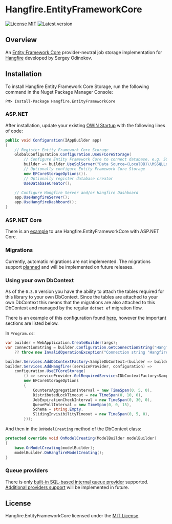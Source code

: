 # Hangfire.EntityFrameworkCore

[![License MIT](https://img.shields.io/badge/license-MIT-blue.svg)](LICENSE)
[![Latest version](https://img.shields.io/nuget/v/Hangfire.EntityFrameworkCore.svg)](https://www.nuget.org/packages/Hangfire.EntityFrameworkCore)

## Overview

An [Entity Framework Core](https://github.com/aspnet/EntityFrameworkCore) provider-neutral job storage implementation for [Hangfire](https://www.hangfire.io) developed by Sergey Odinokov.

## Installation

To install Hangfire Entity Framework Core Storage, run the following command in the Nuget Package Manager Console:

```
PM> Install-Package Hangfire.EntityFrameworkCore
```

### ASP.NET

After installation, update your existing [OWIN Startup](https://docs.microsoft.com/en-us/aspnet/aspnet/overview/owin-and-katana/owin-startup-class-detection) with the following lines of code:

```csharp
public void Configuration(IAppBuilder app)
{
    // Register Entity Framework Core Storage
    GlobalConfiguration.Configuration.UseEFCoreStorage(
        // Configure Entity Framework Core to connect database, e.g. SQL Server
        builder => builder.UseSqlServer("Data Source=(LocalDB)\\MSSQLLocalDB;Database=Hangfire"),
        // Optionally configure Entity Framework Core Storage
        new EFCoreStorageOptions()).
        // Optionally register database creator
        UseDatabaseCreator();

    // Configure Hangfire Server and/or Hangfire Dashboard
    app.UseHangfireServer();
    app.UseHangfireDashboard();
}
```

### ASP.NET Core

There is an [example](samples/Hangfire.EntityFrameworkCore.AspNetCore/Program.cs) to use Hangfire.EntityFrameworkCore with ASP.NET Core.

### Migrations

Currently, automatic migrations are not implemented. The migrations support [planned](https://github.com/sergezhigunov/Hangfire.EntityFrameworkCore/issues/1) and will be implemented on future releases.

### Using your own DbContext

As of the `0.3.0` version you have the ability to attach the tables required for this library to your own DbContext. Since the tables are attached to your own DbContext this means that the migrations are also attached to this DbContext and managed by the regular `dotnet ef` migration flow.

There is an example of this configuration found [here](samples/Hangfire.EntityFrameworkCore.AspNetCoreExternalDbContext/Program.cs), however the important sections are listed below.

In `Program.cs`:

```csharp
var builder = WebApplication.CreateBuilder(args);
var connectionString = builder.Configuration.GetConnectionString("HangfireConnection")
    ?? throw new InvalidOperationException("Connection string 'HangfireConnection' not found.");

builder.Services.AddDbContextFactory<SampleDbContext>(builder => builder.UseSqlite(connectionString));
builder.Services.AddHangfire((serviceProvider, configuration) =>
    configuration.UseEFCoreStorage(
        () => serviceProvider.GetRequiredService<IDbContextFactory<SampleDbContext>>().CreateDbContext(),
        new EFCoreStorageOptions
        {
            CountersAggregationInterval = new TimeSpan(0, 5, 0),
            DistributedLockTimeout = new TimeSpan(0, 10, 0),
            JobExpirationCheckInterval = new TimeSpan(0, 30, 0),
            QueuePollInterval = new TimeSpan(0, 0, 15),
            Schema = string.Empty,
            SlidingInvisibilityTimeout = new TimeSpan(0, 5, 0),
        }));
```

And then in the `OnModelCreating` method of the DbContext class:

```csharp
protected override void OnModelCreating(ModelBuilder modelBuilder)
{
    base.OnModelCreating(modelBuilder);
    modelBuilder.OnHangfireModelCreating();
}
```

### Queue providers

There is only [built-in SQL-based internal queue provider](src/Hangfire.EntityFrameworkCore/EFCoreJobQueueProvider.cs) supported. [Additional providers support](https://github.com/sergezhigunov/Hangfire.EntityFrameworkCore/issues/2) will be implemented in future.

## License

Hangfire.EntityFrameworkCore licensed under the [MIT License](https://raw.githubusercontent.com/sergezhigunov/Hangfire.EntityFrameworkCore/master/LICENSE).
